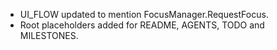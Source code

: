 - UI_FLOW updated to mention FocusManager.RequestFocus.
- Root placeholders added for README, AGENTS, TODO and MILESTONES.
